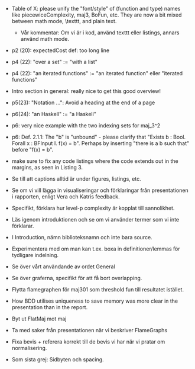  + Table of X: please unify the "font/style" of (function and type)
  names like piecewiceComplexity, maj3, BoFun, etc. They are now a bit
  mixed between math mode, \texttt, and plain text.
    + Vår kommentar: Om vi är i kod, använd texttt eller listings, annars använd math mode.
+ p2 (20): expectedCost def: too long line
+ p4 (22): "over a set" := "with a list"
+ p4 (22): "an iterated functions" := "an iterated function" eller "iterated functions"
+ Intro section in general: really nice to get this good overview!
+ p5(23): "Notation ...": Avoid a heading at the end of a page
+ p6(24): "an Haskell" := "a Haskell"
+ p6: very nice example with the two indexing sets for maj_3^2
+ p6: Def. 2.1.1: The "b" is "unbound" - please clarify that "Exists
  b : Bool. Forall x : BFInput I. f(x) = b". Perhaps by inserting
  "there is a b such that" before "f(x) = b".

+ make sure to fix any code listings where the code extends out in the margins, as seen in Listing 3.
+ Se till att captions alltid är under figures, listings, etc.


+ Se om vi vill lägga in visualiseringar och förklaringar från presentationen i rapporten, enligt Vera och Katris feedback.
+   Specifikt, förklara hur level-p complexity är kopplat till sannolikhet.
+ Läs igenom introduktionen och se om vi använder termer som vi inte förklarar.
+ I Introduction, nämn biblioteksnamn och inte bara source.
+ Experimentera med om man kan t.ex. boxa in definitioner/lemmas för tydligare indelning.
+ Se över vårt användande av ordet General
+ Se över graferna, specifikt för att få bort overlapping.
+ Flytta flamegraphen för maj301 som threshold fun till resultatet istället.
+ How BDD utilises uniqueness to save memory was more clear in the presentation than in the
report.
+ Byt ut FlatMaj mot maj

+ Ta med saker från presentationen när vi beskriver FlameGraphs

+ Fixa bevis + referera korrekt till de bevis vi har när vi pratar om normalisering.

+ Som sista grej: Sidbyten och spacing.
